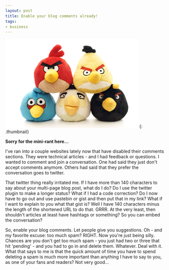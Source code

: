 ```yaml
---
layout: post
title: Enable your blog comments already!
tags:
- business
---
```


[![Angry Birds](/uploads/2013/angry-birds.jpg)](/uploads/2013/angry-birds.jpg){: .thumbnail}

**Sorry for the mini-rant here...**

I've ran into a couple websites lately now that have disabled their comments sections.  They were technical articles - and I had feedback or questions.  I wanted to comment and join a conversation.  One had said they just don't accept comments anymore.  Others had said that they prefer the conversation goes to twitter.  

That twitter thing really irritated me.  If I have more than 140 characters to say about your multi-page blog post, what do I do?  Do I use the twitter plugin to make a longer status?  What if I had a code correction?  Do I now have to go out and use pastebin or gist and then put that in my link?  What if I want to explain to you what that gist is?  Well I have 140 characters minus the length of the shortened URL to do that.  GRRR.  At the very least, then shouldn't articles at least have hashtags or something?  So you can embed the conversation?

So, enable your blog comments.  Let people give you suggestions.  Oh - and my favorite excuse: too much spam?  RIGHT.  Now you're just being silly.  Chances are you don't get too much spam - you just had two or three that hit 'pending' - and you had to go in and delete them.  Whatever.  Deal with it.  What that says to me is that the quick amount of time you have to spend deleting a spam is much more important than anything I have to say to you, as one of your fans and readers?  Not very good...
